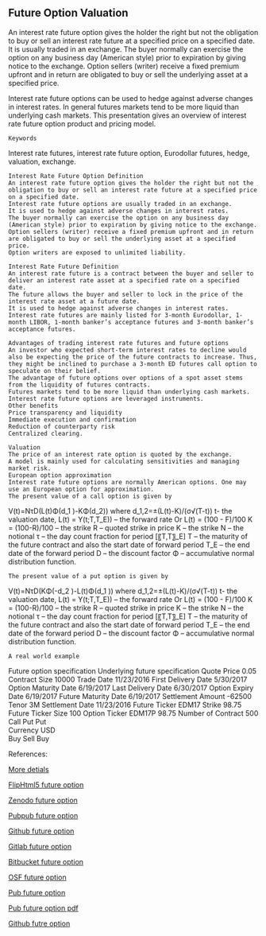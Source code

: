 ## Future Option Valuation
   
An interest rate future option gives the holder the right but not the obligation to buy or sell an interest rate future at a specified price on a specified date. It is usually traded in an exchange. The buyer normally can exercise the option on any business day (American style) prior to expiration by giving notice to the exchange. Option sellers (writer) receive a fixed premium upfront and in return are obligated to buy or sell the underlying asset at a specified price.

Interest rate future options can be used to hedge against adverse changes in interest rates. In general futures markets tend to be more liquid than underlying cash markets. This presentation gives an overview of interest rate future option product and pricing model. 

	Keywords
Interest rate futures, interest rate future option, Eurodollar futures, hedge, valuation, exchange.

	Interest Rate Future Option Definition
	An interest rate future option gives the holder the right but not the obligation to buy or sell an interest rate future at a specified price on a specified date.
	Interest rate future options are usually traded in an exchange.
	It is used to hedge against adverse changes in interest rates.
	The buyer normally can exercise the option on any business day (American style) prior to expiration by giving notice to the exchange.
	Option sellers (writer) receive a fixed premium upfront and in return are obligated to buy or sell the underlying asset at a specified price.
	Option writers are exposed to unlimited liability.

	Interest Rate Future Definition
	An interest rate future is a contract between the buyer and seller to deliver an interest rate asset at a specified rate on a specified date.
	The future allows the buyer and seller to lock in the price of the interest rate asset at a future date.
	It is used to hedge against adverse changes in interest rates.
	Interest rate futures are mainly listed for 3-month Eurodollar, 1-month LIBOR, 1-month banker’s acceptance futures and 3-month banker’s acceptance futures.

	Advantages of trading interest rate futures and future options
	An investor who expected short-term interest rates to decline would also be expecting the price of the future contracts to increase. Thus, they might be inclined to purchase a 3-month ED futures call option to speculate on their belief.
	The advantage of future options over options of a spot asset stems from the liquidity of futures contracts.
	Futures markets tend to be more liquid than underlying cash markets.
	Interest rate future options are leveraged instruments.
	Other benefits
	Price transparency and liquidity
	Immediate execution and confirmation
	Reduction of counterparty risk
	Centralized clearing.

	Valuation
	The price of an interest rate option is quoted by the exchange.
	A model is mainly used for calculating sensitivities and managing market risk.
	European option approximation
	Interest rate future options are normally American options. One may use an European option for approximation.
	The present value of a call option is given by

V(t)=NτD(L(t)Φ(d_1 )-KΦ(d_2))
where 
d_1,2=±(L(t)-K)/(σ√(T-t))
t- the valuation date, 
L(t) =  Y(t;T,T_E)) – the forward rate
  				Or L(t) = (100 - F)/100
				K = (100-R)/100 – the strike
				R – quoted strike in price
K – the strike
 N – the notional
 τ – the day count fraction for period [〖T,T〗_E]
 T – the maturity of the future contract and also the start date of forward period
 T_E – the end date of the forward period
D – the discount factor
Φ – accumulative normal distribution function.

	The present value of a put option is given by

V(t)=NτD(KΦ(-d_2 )-L(t)Φ(d_1 ))
where 
d_1,2=±(L(t)-K)/(σ√(T-t))
t- the valuation date, 
L(t) =  Y(t;T,T_E)) – the forward rate
  				Or L(t) = (100 - F)/100
				K = (100-R)/100 – the strike
				R – quoted strike in price
K – the strike
 N – the notional
 τ – the day count fraction for period [〖T,T〗_E]
 T – the maturity of the future contract and also the start date of forward period
 T_E – the end date of the forward period
D – the discount factor
Φ – accumulative normal distribution function.

	A real world example

Future option specification	Underlying future specification
Quote Price	0.05	Contract Size	10000
Trade Date	11/23/2016	First Delivery Date	5/30/2017
Option Maturity Date	6/19/2017	Last Delivery Date	6/30/2017
Option Expiry Date	6/19/2017	Future Maturity Date	6/19/2017
Settlement Amount	-62500	Tenor	3M
Settlement Date	11/23/2016	Future Ticker	EDM17
Strike	98.75	Future Ticker Size	100
Option Ticker	EDM17P 98.75	Number of Contract	500
Call Put	Put		
Currency	USD		
Buy Sell	Buy		


References:

   
[More detials](./IrFutureOption-35.pdf)
   
[FlipHtml5 future option](https://fliphtml5.com/download/download-pdf-file.php?str=x0DZh9GTud3bENXamMjN4gzM5ITPkl0av9mY)
   
[Zenodo future option](https://zenodo.org/record/4038197/files/IrFutureOption-35.pdf)
   
[Pubpub future option](https://interestrate.pubpub.org/pub/ayoefgzr/download/pdf)
   
[Github future option](https://github.com/alanwhite1203/irFutureOption/raw/main/IrFutureOption-35.pdf)
   
[Gitlab future option](https://gitlab.com/cmrm11/irfutureoption/-/raw/master/IrFutureOption-35.pdf)
   
[Bitbucket future option](https://bitbucket.org/cmrm11/irfutureoption/downloads/IrFutureOption-35.pdf)
   
[OSF future option](https://osf.io/gbzj3/download)

[Pub future option](https://interestrate.pubpub.org/pub/ayoefgzr/release/1)

[Pub future option pdf](https://assets.pubpub.org/uloyiim5/71597601350677.pdf)

[Github futre option](https://github.com/alanwhite1203/irFutureOption/raw/main/IrFutureOption-35.pdf)
